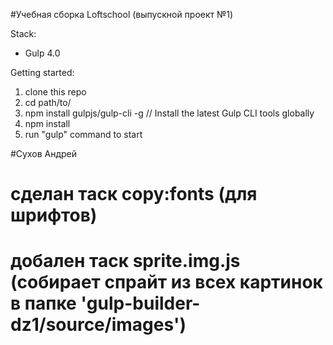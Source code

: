 #Учебная сборка Loftschool (выпускной проект №1) 

Stack:
 - Gulp 4.0
 
Getting started:

1. clone this repo
2. cd path/to/
3. npm install gulpjs/gulp-cli -g  // Install the latest Gulp CLI tools globally
4. npm install
6. run "gulp" command to start


#Сухов Андрей

# сделан  таск copy:fonts (для шрифтов)

# добален таск sprite.img.js (собирает спрайт из всех картинок в папке 'gulp-builder-dz1/source/images')